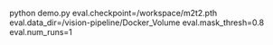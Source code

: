python demo.py eval.checkpoint=/workspace/m2t2.pth eval.data_dir=/vision-pipeline/Docker_Volume eval.mask_thresh=0.8 eval.num_runs=1